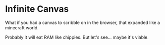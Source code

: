 # Infinite Canvas

What if you had a canvas to scribble on in the browser,
that expanded like a minecraft world.

Probably it will eat RAM like chippies.
But let's see... maybe it's viable.
